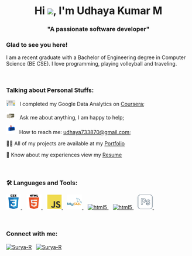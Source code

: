 <h1 align="center">Hi <img src="https://media.giphy.com/media/hvRJCLFzcasrR4ia7z/giphy.gif" width="35">, I'm Udhaya Kumar M</h1>
<h3 align="center">"A passionate software developer"</h3>


### Glad to see you here! &nbsp; 

<p>I am a recent graduate with a Bachelor of Engineering degree in Computer Science (BE CSE). I love programming, playing volleyball and traveling.</p>
<br>


### Talking about Personal Stuffs:

<img src="https://github.com/SuryaR-25/SuryaR-25/blob/main/assets/lightning.gif?raw=true" width="25" />&nbsp;&nbsp; I completed my Google Data Analytics on [Coursera](https://www.coursera.org/professional-certificates/google-data-analytics);

<img src="https://github.com/SuryaR-25/SuryaR-25/blob/main/assets/message.gif?raw=true" width="25" />&nbsp;&nbsp; Ask me about anything, I am happy to help;

<img src="https://github.com/SuryaR-25/SuryaR-25/blob/main/assets/letterbox.gif?raw=true" width="24" />&nbsp;&nbsp; How to reach me: udhaya733870@gmail.com;

👨‍💻 All of my projects are available at my [Portfolio](https://udhaya-portfolio25.netlify.app/)

📄 Know about my experiences view my [Resume](https://drive.google.com/uc?export=download&id=15wyY-i1MuzltqsJGrSOKE2i9a5bJGdtB)
<br><br><br>

### 🛠 Languages and Tools:

<a href="https://www.w3schools.com/css/" target="_blank" rel="noreferrer"> <img src="https://raw.githubusercontent.com/devicons/devicon/master/icons/css3/css3-original-wordmark.svg" alt="css3" width="40" height="40"/> </a>&nbsp;&nbsp;
<a href="https://www.w3.org/html/" target="_blank" rel="noreferrer"> <img src="https://raw.githubusercontent.com/devicons/devicon/master/icons/html5/html5-original-wordmark.svg" alt="html5" width="40" height="40"/> </a> &nbsp;&nbsp;
<a href="https://developer.mozilla.org/en-US/docs/Web/JavaScript" target="_blank" rel="noreferrer"> <img src="https://raw.githubusercontent.com/devicons/devicon/master/icons/javascript/javascript-original.svg" alt="javascript" width="40" height="40"/> </a>&nbsp;&nbsp;
<a href="https://www.mysql.com/" target="_blank" rel="noreferrer"> <img src="https://raw.githubusercontent.com/devicons/devicon/master/icons/mysql/mysql-original-wordmark.svg" alt="mysql" width="40" height="40"/> </a>&nbsp;&nbsp;
<a href="https://www.python.org/" target="_blank" rel="noreferrer"> <img src="https://cdn3.iconfinder.com/data/icons/logos-and-brands-adobe/512/267_Python-1024.png" alt="html5" width="40" height="40"/> </a> &nbsp;&nbsp;
<a href="https://www.coursera.org/professional-certificates/google-data-analytics" target="_blank" rel="noreferrer"> <img src="https://th.bing.com/th/id/OIP.LcohB1cB_kasE6NBNPy3pAHaHw?rs=1&pid=ImgDetMain" alt="html5" width="40" height="40"/> </a> &nbsp;&nbsp;
<a href="https://www.photoshop.com/en" target="_blank" rel="noreferrer"> <img src="https://raw.githubusercontent.com/devicons/devicon/master/icons/photoshop/photoshop-line.svg" alt="photoshop" width="40" height="40"/> </a>&nbsp;&nbsp;</p>
<br>

### Connect with me:
<p align="left">
<a href="https://www.linkedin.com/in/udhaya2591/" target="blank"><img align="center" src="https://raw.githubusercontent.com/rahuldkjain/github-profile-readme-generator/master/src/images/icons/Social/linked-in-alt.svg" alt="Surya-R" height="30" width="40" /></a>&nbsp;&nbsp;
<a href="https://www.instagram.com/_udhaya_25__/" target="blank"><img align="center" src="https://raw.githubusercontent.com/rahuldkjain/github-profile-readme-generator/master/src/images/icons/Social/instagram.svg" alt="Surya-R" height="30" width="40" /></a>&nbsp;&nbsp;
</p>



